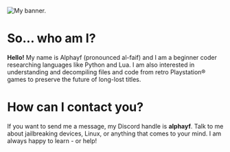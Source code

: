 ![My banner.](https://media.discordapp.net/attachments/1093224754095333436/1157422726869426256/Picsart_23-09-29_22-05-00-474.jpg?ex=65188d69&is=65173be9&hm=5fa9d92181aac87429640fee2ccce513bc3942cc1f60117fcff071c14e1045b6&)

# So... who am I?

**Hello!** My name is Alphayf (pronounced al-faif) and I am a beginner coder researching languages like Python and Lua. I am also interested in understanding and decompiling files and code from retro Playstation® games to preserve the future of long-lost titles.


# How can I contact you? 


If you want to send me a message, my Discord handle is **alphayf**. Talk to me about jailbreaking devices, Linux, or anything that comes to your mind. I am always happy to learn - or help!


<!---
therealalphayf/therealalphayf is a ✨ special ✨ repository because its `README.md` (this file) appears on your GitHub profile.
You can click the Preview link to take a look at your changes.
--->
